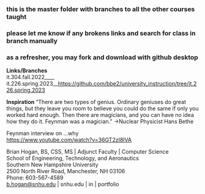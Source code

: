 ### this is the master folder with branches to all the other courses taught  
### please let me know if any brokens links and search for class in branch manually  
### as a refresher, you may fork and download with github desktop

**Links/Branches**  
it.304.fall.2022____  
it.226.spring.2023__https://github.com/bbe2/university_instruction/tree/it.226.spring.2023  



**Inspiration**
“There are two types of genius. Ordinary geniuses do great things, but they leave you room to believe you could do the same if only you worked hard enough.  Then there are magicians, and you can have no idea how they do it. Feynman was a magician.” ->Nuclear Physicist Hans Bethe  
 
Feynman interview on …why  
https://www.youtube.com/watch?v=36GT2zI8lVA  

Brian Hogan, BS, CSS, MS | Adjunct Faculty | Computer Science   
School of Engineering, Technology, and Aeronautics   
Southern New Hampshire University  
2500 North River Road, Manchester, NH 03106  
Phone: 603-567-4589   
b.hogan@snhu.edu | snhu.edu | in | portfolio  
